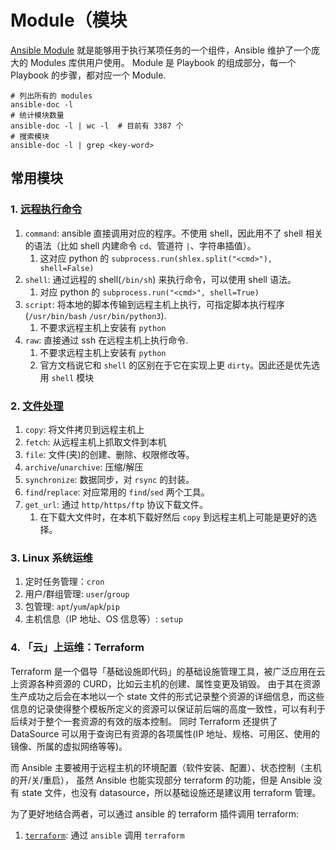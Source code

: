 # Module（模块
[Ansible Module](https://docs.ansible.com/ansible/latest/modules/modules_by_category.html) 就是能够用于执行某项任务的一个组件，Ansible 维护了一个庞大的 Modules 库供用户使用。
Module 是 Playbook 的组成部分，每一个 Playbook 的步骤，都对应一个 Module.

```
# 列出所有的 modules
ansible-doc -l
# 统计模块数量
ansible-doc -l | wc -l  # 目前有 3387 个
# 搜索模块
ansible-doc -l | grep <key-word>
```

## 常用模块

### 1. [远程执行命令](https://docs.ansible.com/ansible/latest/modules/list_of_commands_modules.html)

1. `command`: ansible 直接调用对应的程序。不使用 shell，因此用不了 shell 相关的语法（比如 shell 内建命令 `cd`、管道符 `|`、字符串插值）。
   1. 这对应 python 的 `subprocess.run(shlex.split("<cmd>"), shell=False)`
2. `shell`: 通过远程的 shell(`/bin/sh`) 来执行命令，可以使用 shell 语法。
   1. 对应 python 的 `subprocess.run("<cmd>", shell=True)`
3. `script`: 将本地的脚本传输到远程主机上执行，可指定脚本执行程序(`/usr/bin/bash` `/usr/bin/python3`). 
   1. 不要求远程主机上安装有 `python`
4. `raw`: 直接通过 ssh 在远程主机上执行命令. 
   1. 不要求远程主机上安装有 `python`
   2. 官方文档说它和 `shell` 的区别在于它在实现上更 `dirty`。因此还是优先选用 `shell` 模块


### 2. [文件处理](https://docs.ansible.com/ansible/latest/modules/list_of_files_modules.html)

1. `copy`: 将文件拷贝到远程主机上
2. `fetch`: 从远程主机上抓取文件到本机
3. `file`: 文件(夹)的创建、删除、权限修改等。
4. `archive`/`unarchive`: 压缩/解压
5. `synchronize`: 数据同步，对 `rsync` 的封装。
6. `find`/`replace`: 对应常用的 `find`/`sed` 两个工具。
7. `get_url`: 通过 `http/https/ftp` 协议下载文件。
   1. 在下载大文件时，在本机下载好然后 `copy` 到远程主机上可能是更好的选择。

### 3. Linux 系统运维

1. 定时任务管理：`cron`
2. 用户/群组管理: `user`/`group`
3. 包管理: `apt`/`yum`/`apk`/`pip`
4. 主机信息（IP 地址、OS 信息等）: `setup`


### 4. 「云」上运维：Terraform

Terraform 是一个倡导「基础设施即代码」的基础设施管理工具，被广泛应用在云上资源各种资源的 CURD，比如云主机的创建、属性变更及销毁。
由于其在资源生产成功之后会在本地以一个 state 文件的形式记录整个资源的详细信息，而这些信息的记录使得整个模板所定义的资源可以保证前后端的高度一致性，可以有利于后续对于整个一套资源的有效的版本控制。
同时 Terraform 还提供了 DataSource 可以用于查询已有资源的各项属性(IP 地址、规格、可用区、使用的镜像、所属的虚拟网络等等)。

而 Ansible 主要被用于远程主机的环境配置（软件安装、配置）、状态控制（主机的开/关/重启），
虽然 Ansible 也能实现部分 terraform 的功能，但是 Ansible 没有 state 文件，也没有 datasource，所以基础设施还是建议用 terraform 管理。

为了更好地结合两者，可以通过 ansible 的 terraform 插件调用 terraform:

1. [`terraform`](https://docs.ansible.com/ansible/latest/modules/terraform_module.html): 通过 `ansible` 调用 `terraform`
